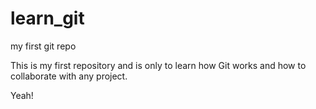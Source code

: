 # learn_git
my first git repo

This is my first repository and is only to learn how Git works and how to collaborate with any project.

Yeah!
